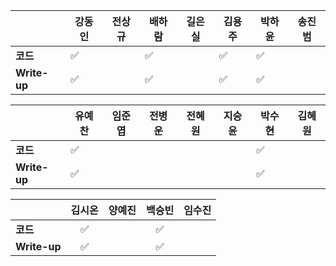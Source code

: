 |              | 강동인 |        전상규      | 배하람 | 길은실 | 김용주 | 박하윤 | 송진범 |
| ------------ | ------ | ----------------- | ------ | ------ | ------- | ------ | ------ |
| **코드**     |:white_check_mark:|| :white_check_mark: |        | :white_check_mark: |  :white_check_mark:      |        |
| **Write-up** |:white_check_mark:|| :white_check_mark: |        | :white_check_mark: |  :white_check_mark:      |        |

|              | 유예찬 | 임준엽 | 전병운 | 전혜원 | 지승윤 | 박수현 | 김혜원 |
| ------------ | ------ | ------ | ------ | ------ | ------ | ------ | ------ |
| **코드**     | :white_check_mark: |        |  |        |        |:white_check_mark:||
| **Write-up** | :white_check_mark: |        |        |        ||:white_check_mark:||

|              | 김시온 | 양예진 | 백승빈 | 임수진 |
| ------------ | :----: | :----: | :----: | :----------: |
| **코드**     |:white_check_mark: ||:white_check_mark:|  |
| **Write-up** |:white_check_mark: ||:white_check_mark:|  |

